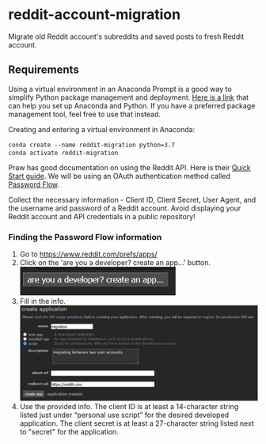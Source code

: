 # reddit-account-migration
Migrate old Reddit account's subreddits and saved posts to fresh Reddit account.

## Requirements

Using a virtual environment in an Anaconda Prompt is a good way to simplify Python package management and deployment. [Here is a link](https://docs.conda.io/projects/conda/en/latest/user-guide/getting-started.html) that can help you set up Anaconda and Python. If you have a preferred package management tool, feel free to use that instead.

Creating and entering a virtual environment in Anaconda:

```
conda create --name reddit-migration python=3.7
conda activate reddit-migration
```

Praw has good documentation on using the Reddit API. Here is their [Quick Start guide](https://praw.readthedocs.io/en/stable/getting_started/quick_start.html). We will be using an OAuth authentication method called [Password Flow](https://praw.readthedocs.io/en/stable/getting_started/authentication.html#password-flow). 

Collect the necessary information - Client ID, Client Secret, User Agent, and the username and password of a Reddit account. Avoid displaying your Reddit account and API credentials in a public repository!

### Finding the Password Flow information
1. Go to https://www.reddit.com/prefs/apps/
2. Click on the 'are you a developer? create an app...' button.
!['are you a developer? create an app...' button](https://github.com/erin-bristow/reddit-account-migration/blob/main/img/dev_button.PNG)
3. Fill in the info.
![name, script, description, and redirect uri (can just be https://reddit.com)](https://github.com/erin-bristow/reddit-account-migration/blob/main/img/create_app.PNG)
4. Use the provided info. The client ID is at least a 14-character string listed just under “personal use script” for the desired developed application. The client secret is at least a 27-character string listed next to "secret" for the application.
